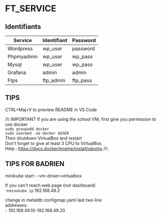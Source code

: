 # FT_SERVICE

## Identifiants

Service | Identifiant | Password
---|---|---
Wordpress   | wp_user | password  
Phpmyadmin  | wp_user | wp_pass  
Mysql       | wp_user | wp_pass  
Grafana     | admin | admin  
Ftps        | ftp_admin | ftp_pass

## TIPS
CTRL+Maj+V to preview README in VS Code

/!\ 
IMPORTANT 
If you are using the school VM, first give you permission to use docker  
```sudo groupadd docker```  
```sudo usermod -aG docker $USER```  
Then shutdown VirtualBox and restart  
Don't forget to give at least 3 CPU to VirtualBox.  
Help : https://docs.docker/engine/install/ubuntu
/!\


## TIPS FOR BADRIEN

minikube start --vm-driver=virtualbox

If you can't reach web page (not dashboard)  
->```minukube ip```
192.168.49.2

change in metaldb configmap.yaml last two line  
addresses:  
    - 192.168.49.10-192.168.49.20